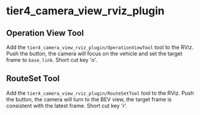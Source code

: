 # tier4_camera_view_rviz_plugin


## Operation View Tool

Add the `tier4_camera_view_rviz_plugin/OperationViewTool` tool to the RViz. Push the button, the camera will focus on the vehicle and set the target frame to `base_link`. Short cut key 'o'.

## RouteSet Tool

Add the `tier4_camera_view_rviz_plugin/RouteSetTool` tool to the RViz. Push the button, the camera will turn to the BEV view, the target frame is consistent with the latest frame. Short cut key 'r'.
